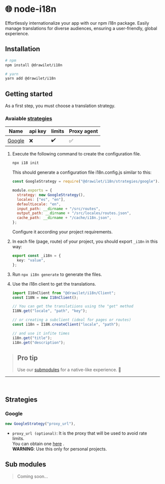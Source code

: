 # :globe_with_meridians: node-i18n

Effortlessly internationalize your app with our npm i18n package. Easily manage translations for diverse audiences, ensuring a user-friendly, global experience.

## Installation

```bash
# npm
npm install @drawilet/i18n

# yarn
yarn add @drawilet/i18n
```

## Getting started

As a first step, you must choose a translation strategy.

### Avaiable [strategies](#strategies)

| Name              | api key | limits             | Proxy agent |
| ----------------- | ------- | ------------------ | ----------- |
| [Google](#google) | ❌      | :heavy_check_mark: | ✅          |

1. Execute the following command to create the configuration file.

   ```bash
   npx i18 init
   ```

   This should generate a configuration file i18n.config.js similar to this:

   ```js
   const GoogleStrategy = require("@drawilet/i18n/strategies/google").default;

   module.exports = {
     strategy: new GoogleStrategy(),
     locales: ["es", "en"],
     defaultLocale: "en",
     input_path: __dirname + "/src/routes",
     output_path: __dirname + "/src/locales/routes.json",
     cache_path: __dirname + "/cache/i18n.json",
   };
   ```

   Configure it according your project requirements.

2. In each file (page, route) of your project, you should export `_i18n` in this way:

   ```ts
   export const _i18n = {
     key: "value",
   };
   ```

3. Run `npx i18n generate` to generate the files.

4. Use the i18n client to get the translations.

   ```ts
   import I18nClient from "@drawilet/i18n/Client";
   const I18N = new I18nClient();

   // You can get the translatiions using the "get" method
   I18N.get("locale", "path", "key");

   // or creating a subclient (ideal for pages or routes)
   const i18n = I18N.createClient("locale", "path");

   // and use it infite times
   i18n.get("title");
   i18n.get("description");
   ```

> ## Pro tip
>
> Use our [submodules](#sub-modules) for a native-like experience. :star2:

---
<br>

## Strategies

### Google

```js
new GoogleStrategy("proxy_url"),
```

- `proxy_url (optional)`: It is the proxy that will be used to avoid rate limits.<br> You can obtain one [here](https://free-proxy-list.net/) . <br>**WARNING**: Use this only for personal projects.

## Sub modules

> Coming soon...
